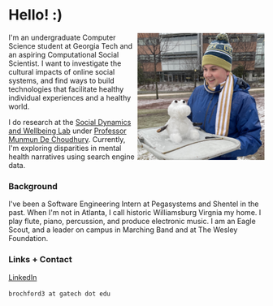 # Hello! :)
<img src="/assets/snow.jpeg" width='250' height='250' align='right' alt='Me'>
I'm an undergraduate Computer Science student at Georgia Tech and an aspiring Computational Social Scientist. I want to investigate the cultural impacts of online social systems, and find ways to build technologies that facilitate healthy individual experiences and a healthy world.

I do research at the <a href="https://socweb.cc.gatech.edu">Social Dynamics and Wellbeing Lab</a> under <a href="http://www.munmund.net">Professor Munmun De Choudhury</a>. Currently, I'm exploring disparities in mental health narratives using search engine data.


### Background
I've been a Software Engineering Intern at Pegasystems and Shentel in the past. When I'm not in Atlanta, I call historic Williamsburg Virgnia my home. I play flute, piano, percussion, and produce electronic music. I am an Eagle Scout, and a leader on campus in Marching Band and at The Wesley Foundation.


### Links + Contact
<a href="https://www.linkedin.com/in/ben-rochford/">LinkedIn</a>

`brochford3 at gatech dot edu`
